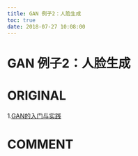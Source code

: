 ```yaml
---
title: GAN 例子2：人脸生成
toc: true
date: 2018-07-27 10:08:00
---
```

# GAN 例子2：人脸生成

# ORIGINAL

1.[GAN的入门与实践](https://mp.weixin.qq.com/s?__biz=MzUyMjE2MTE0Mw==&mid=2247484527&idx=1&sn=fa11374c1e34a6617d635aae8081a4bb&chksm=f9d15af7cea6d3e1f6baef3be367aef2bb1dd2c2a6c0a3d3604c491f0fe4096a451813a29e15&scene=21#wechat_redirect)





# COMMENT

